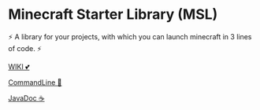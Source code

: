 # Minecraft Starter Library (MSL)
⚡ A library for your projects, with which you can launch minecraft in 3 lines of code. ⚡

[WIKI 💕](https://github.com/Leanfe/MStarter/wiki)

[CommandLine 🎉](https://github.com/Leanfe/MStarter/wiki/Minecraft-CommandLine-args.)

[JavaDoc ☕](https://leanfe.github.io/MStarter/)
